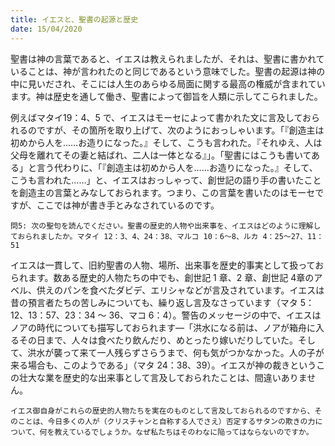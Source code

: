 ```yaml
---
title: イエスと、聖書の起源と歴史
date: 15/04/2020
---
```


聖書は神の言葉であると、イエスは教えられましたが、それは、聖書に書かれていることは、神が言われたのと同じであるという意味でした。聖書の起源は神の中に見いだされ、そこには人生のあらゆる局面に関する最高の権威が含まれています。神は歴史を通して働き、聖書によって御旨を人類に示してこられました。

例えばマタイ19：4、5 で、イエスはモーセによって書かれた文に言及しておられるのですが、その箇所を取り上げて、次のようにおっしゃいます。「『創造主は初めから人を……お造りになった。』そして、こうも言われた。『それゆえ、人は父母を離れてその妻と結ばれ、二人は一体となる』」。「聖書にはこうも書いてある」と言う代わりに、「『創造主は初めから人を……お造りになった。』そして、こうも言われた……」と、イエスはおっしゃって、創世記の語り手の書いたことを創造主の言葉とみなしておられます。つまり、この言葉を書いたのはモーセですが、ここでは神が書き手とみなされているのです。

`問5: 次の聖句を読んでください。聖書の歴史的人物や出来事を、イエスはどのように理解しておられましたか。マタイ 12：3、4、24：38、マルコ 10：6～8、ルカ 4：25～27、11：51`

イエスは一貫して、旧約聖書の人物、場所、出来事を歴史的事実として扱っておられます。数ある歴史的人物たちの中でも、創世記 1 章、2 章、創世記 4章のアベル、供えのパンを食べたダビデ、エリシャなどが言及されています。イエスは昔の預言者たちの苦しみについても、繰り返し言及なさっています（マタ 5：12、13：57、23：34 ～ 36、マコ 6：4）。警告のメッセージの中で、イエスはノアの時代についても描写しておられます―「洪水になる前は、ノアが箱舟に入るその日まで、人々は食べたり飲んだり、めとったり嫁いだりしていた。そして、洪水が襲って来て一人残らずさらうまで、何も気がつかなかった。人の子が来る場合も、このようである」（マタ 24：38、39）。イエスが神の裁きというこの壮大な業を歴史的な出来事として言及しておられたことは、間違いありません。

`イエス御自身がこれらの歴史的人物たちを実在のものとして言及しておられるのですから、そのことは、今日多くの人が（クリスチャンと自称する人でさえ）否定するサタンの欺きの力について、何を教えているでしょうか。なぜ私たちはそのわなに陥ってはならないのですか。`